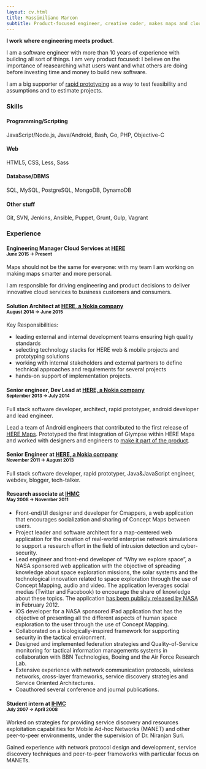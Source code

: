```yaml
---
layout: cv.html
title: Massimiliano Marcon
subtitle: Product-focused engineer, creative coder, makes maps and clouds.
---
```


**I work where engineering meets product**.

I am a software engineer with more than 10 years of experience with building
all sort of things. I am very product focused: I believe on the importance of reasearching what users want
and what others are doing before investing time and money to build new software.

I am a big supporter of [rapid prototyping](https://en.wikipedia.org/wiki/Software_prototyping)
as a way to test feasibility and assumptions and to estimate projects.

### Skills

<div class="row skills">
    <div class="col-md-3">
        <h4>Programming/Scripting</h4>
        <p>
            JavaScript/Node.js,
            Java/Android,
            Bash,
            Go,
            PHP,
            Objective-C
        </p>
    </div>
    <div class="col-md-3">
        <h4>Web</h4>
        <p>
            HTML5,
            CSS,
            Less,
            Sass
        </p>
    </div>
    <div class="col-md-3">
        <h4>Database/DBMS</h4>
        <p>
            SQL,
            MySQL,
            PostgreSQL,
            MongoDB,
            DynamoDB
        </p>
    </div>
    <div class="col-md-3">
        <h4>Other stuff</h4>
        <p>
            Git,
            SVN,
            Jenkins,
            Ansible,
            Puppet,
            Grunt,
            Gulp,
            Vagrant
        </p>
    </div>
</div>

### Experience

#### Engineering Manager Cloud Services at [HERE](https://here.com) <br><small>June 2015 → Present</small>

Maps should not be the same for everyone: with my team I am working on making maps smarter and more personal.

I am responsible for driving engineering and product decisions to deliver innovative cloud services to business customers and consumers.

#### Solution Architect at [HERE, a Nokia company](https://here.com) <br><small>August 2014 → June 2015</small>

Key Responsibilities:

 * leading external and internal development teams ensuring high quality standards
 * selecting technology stacks for HERE web & mobile projects and prototyping solutions
 * working with internal stakeholders and external partners to define technical approaches and requirements for several projects
 * hands-on support of implementation projects.
 
#### Senior engineer, Dev Lead at [HERE, a Nokia company](https://here.com) <br><small>September 2013 → July 2014</small>

Full stack software developer, architect, rapid prototyper, android developer and lead engineer.

Lead a team of Android engineers that contributed to the first release of [HERE Maps](https://play.google.com/store/apps/details?id=com.here.app.maps).
Prototyped the first integration of Glympse within HERE Maps and worked with designers and engineers to [make it part of the product](http://360.here.com/2014/10/29/using-glympse-android-need-know/).  

#### Senior Engineer at [HERE, a Nokia company](https://here.com) <br><small>November 2011 → August 2013</small>

Full stack software developer, rapid prototyper, Java&JavaScript engineer, webdev, blogger, tech-talker.

#### Research associate at [IHMC](http://ihmc.us) <br><small>May 2008 → November 2011</small>

 * Front-end/UI designer and developer for Cmappers, a web application that encourages 
socialization and sharing of Concept Maps between users. 
 * Project leader and software architect for a map-centered web application for the creation of 
real-world enterprise network simulations to support a research effort in the ﬁeld of intrusion 
detection and cyber-security.
 * Lead engineer and front-end developer of “Why we explore space”, a NASA sponsored web 
application with the objective of spreading knowledge about space exploration missions, the 
solar systems and the technological innovation related to space exploration through the use 
of Concept Mapping, audio and video. The application leverages social medias (Twitter and Facebook) to encourage the share of knowledge about these topics. The application [has been publicly released by NASA](http://www.spaceref.com/news/viewsr.html?pid=39754) in February 2012.
 * iOS developer for a NASA sponsored iPad application that has the objective of presenting all 
the different aspects of human space exploration to the user through the use of Concept 
Mapping.
 * Collaborated on a biologically-inspired framework for supporting security in the tactical 
environment.
 * Designed and implemented federation strategies and Quality-of-Service monitoring for 
tactical information managements systems in collaboration with BBN Technologies, Boeing 
and the Air Force Research Lab.
 * Extensive experience with network communication protocols, wireless networks, cross-layer 
frameworks, service discovery strategies and Service Oriented Architectures.
 * Coauthored several conference and journal publications.
 
#### Student intern at [IHMC](http://ihmc.us) <br><small>July 2007 → April 2008</small>

Worked on strategies for providing service discovery and resources exploitation capabilities for Mobile Ad-hoc Networks (MANET) and other
peer-to-peer environments, under the supervision of Dr. Niranjan Suri.

Gained experience with network protocol design and  development, service discovery techniques and peer-to-peer frameworks with particular focus on MANETs.